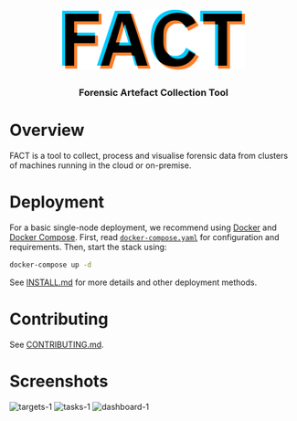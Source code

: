 <div align="center">
  <h1><img src="ui/public/logo.svg" alt="FACT" width="320" /></h1>
  <h3>Forensic Artefact Collection Tool</h3>
</div>

# Overview

FACT is a tool to collect, process and visualise forensic data from clusters of
machines running in the cloud or on-premise.

# Deployment

For a basic single-node deployment, we recommend using [Docker](https://docs.docker.com/get-docker/)
and [Docker Compose](https://docs.docker.com/compose/install/). First, read
[`docker-compose.yaml`](docker-compose.yaml) for configuration and requirements.
Then, start the stack using:

```sh
docker-compose up -d
```

See [INSTALL.md](INSTALL.md) for more details and other deployment methods.

# Contributing

See [CONTRIBUTING.md](CONTRIBUTING.md).

# Screenshots

![targets-1](https://user-images.githubusercontent.com/1705906/140052919-23f7e567-ab52-441e-982e-1a0ec819d17c.png)
![tasks-1](https://user-images.githubusercontent.com/1705906/140052963-f39cce21-5634-4235-afa2-193e1621ba50.png)
![dashboard-1](https://user-images.githubusercontent.com/1705906/140052998-09c39a3f-b690-4c62-a2ba-9734244ace63.png)

<!-- vim: set conceallevel=2 et ts=2 sw=2: -->
